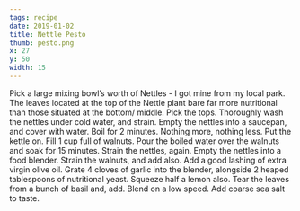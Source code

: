 ```yaml
---
tags: recipe
date: 2019-01-02
title: Nettle Pesto
thumb: pesto.png
x: 27
y: 50
width: 15
---
```


Pick a large mixing bowl’s worth of Nettles - I got mine from my local park.
The leaves located at the top of the Nettle plant bare far more nutritional than those situated at the bottom/ middle. Pick
the tops.
Thoroughly wash the nettles under cold water, and strain.
Empty the nettles into a saucepan, and cover with water.
Boil for 2 minutes. Nothing more, nothing less.
Put the kettle on.
Fill 1 cup full of walnuts.
Pour the boiled water over the walnuts and soak for 15 minutes.
Strain the nettles, again.
Empty the nettles into a food blender.
Strain the walnuts, and add also.
Add a good lashing of extra virgin olive oil.
Grate 4 cloves of garlic into the blender, alongside 2 heaped tablespoons of nutritional yeast.
Squeeze half a lemon also.
Tear the leaves from a bunch of basil and, add.
Blend on a low speed.
Add coarse sea salt to taste.